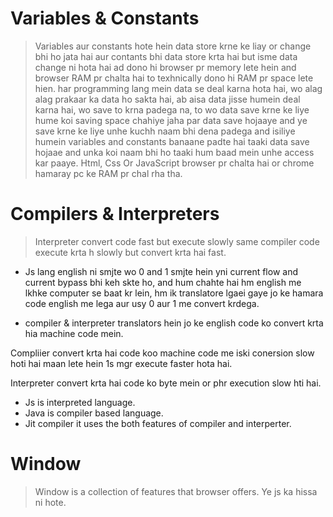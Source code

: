 # Variables & Constants
> Variables aur constants hote hein data store krne ke liay or change bhi ho jata hai aur contants bhi data store krta hai but isme data change ni hota hai ad dono hi browser pr memory lete hein and browser RAM pr chalta hai to texhnically dono hi RAM pr space lete hien.
>har programming lang mein data se deal karna hota hai, wo alag alag prakaar ka data ho sakta hai, ab aisa data jisse humein deal karna hai, wo save to krna padega na, to wo data save krne ke liye hume koi saving space chahiye jaha par data save hojaaye and ye save krne ke liye unhe kuchh naam bhi dena padega and isiliye humein variables and constants banaane padte hai taaki data save hojaae and unka koi naam bhi ho taaki hum baad mein unhe access kar paaye.
>Html, Css Or JavaScript browser pr chalta hai or chrome hamaray pc ke RAM pr chal rha tha.

# Compilers & Interpreters
> Interpreter convert code fast but execute slowly same compiler code execute krta h slowly but convert krta hai fast.

* Js lang english ni smjte wo 0 and 1 smjte hein yni current flow and current bypass bhi keh skte ho, and hum chahte hai hm english me lkhke computer se baat kr lein, hm ik translatore lgaei gaye jo ke hamara code english me lega aur usy 0 aur 1 me convert krdega.

* compiler & interpreter translators hein jo ke english code ko convert krta hia machine code mein.

Compliier convert krta hai code koo machine code me iski conersion slow hoti hai maan lete hein 1s mgr execute faster hota hai.

Interpreter convert krta hai code ko byte mein or phr execution slow hti hai.

* Js is interpreted language.
* Java is compiler based language.
* Jit compiler it uses the both features of compiler and interperter.

# Window
> Window is a collection of features that browser offers. Ye js ka hissa ni hote.